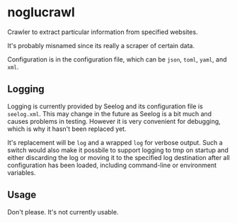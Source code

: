 # noglucrawl

Crawler to extract particular information from specified websites. 

It's probably misnamed since its really a scraper of certain data.

Configuration is in the configuration file, which can be `json`, `toml`, `yaml`, and `xml`.

## Logging
Logging is currently provided by Seelog and its configuration file is `seelog.xml`. This may change in the future as Seelog is a bit much and causes problems in testing. However it is very convenient for debugging, which is why it hasn't been replaced yet.

It's replacement will be `log` and a wrapped `log` for verbose output. Such a switch would also make it possbile to support logging to tmp on startup and either discarding the log or moving it to the specified log destination after all configuration has been loaded, including command-line or environment variables.

## Usage
Don't please. It's not currently usable.

